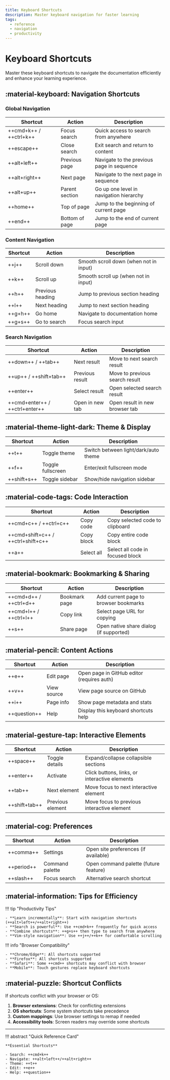 ```yaml
---
title: Keyboard Shortcuts
description: Master keyboard navigation for faster learning
tags:
  - reference
  - navigation
  - productivity
---
```


# Keyboard Shortcuts

Master these keyboard shortcuts to navigate the documentation efficiently and enhance your learning experience.

## :material-keyboard: Navigation Shortcuts

### Global Navigation

| Shortcut | Action | Description |
|----------|--------|-------------|
| ++cmd+k++ / ++ctrl+k++ | Focus search | Quick access to search from anywhere |
| ++escape++ | Close search | Exit search and return to content |
| ++alt+left++ | Previous page | Navigate to the previous page in sequence |
| ++alt+right++ | Next page | Navigate to the next page in sequence |
| ++alt+up++ | Parent section | Go up one level in navigation hierarchy |
| ++home++ | Top of page | Jump to the beginning of current page |
| ++end++ | Bottom of page | Jump to the end of current page |

### Content Navigation

| Shortcut | Action | Description |
|----------|--------|-------------|
| ++j++ | Scroll down | Smooth scroll down (when not in input) |
| ++k++ | Scroll up | Smooth scroll up (when not in input) |
| ++h++ | Previous heading | Jump to previous section heading |
| ++l++ | Next heading | Jump to next section heading |
| ++g+h++ | Go home | Navigate to documentation home |
| ++g+s++ | Go to search | Focus search input |

### Search Navigation

| Shortcut | Action | Description |
|----------|--------|-------------|
| ++down++ / ++tab++ | Next result | Move to next search result |
| ++up++ / ++shift+tab++ | Previous result | Move to previous search result |
| ++enter++ | Select result | Open selected search result |
| ++cmd+enter++ / ++ctrl+enter++ | Open in new tab | Open result in new browser tab |

## :material-theme-light-dark: Theme & Display

| Shortcut | Action | Description |
|----------|--------|-------------|
| ++t++ | Toggle theme | Switch between light/dark/auto theme |
| ++f++ | Toggle fullscreen | Enter/exit fullscreen mode |
| ++shift+s++ | Toggle sidebar | Show/hide navigation sidebar |

## :material-code-tags: Code Interaction

| Shortcut | Action | Description |
|----------|--------|-------------|
| ++cmd+c++ / ++ctrl+c++ | Copy code | Copy selected code to clipboard |
| ++cmd+shift+c++ / ++ctrl+shift+c++ | Copy block | Copy entire code block |
| ++a++ | Select all | Select all code in focused block |

## :material-bookmark: Bookmarking & Sharing

| Shortcut | Action | Description |
|----------|--------|-------------|
| ++cmd+d++ / ++ctrl+d++ | Bookmark page | Add current page to browser bookmarks |
| ++cmd+l++ / ++ctrl+l++ | Copy link | Select page URL for copying |
| ++s++ | Share page | Open native share dialog (if supported) |

## :material-pencil: Content Actions

| Shortcut | Action | Description |
|----------|--------|-------------|
| ++e++ | Edit page | Open page in GitHub editor (requires auth) |
| ++v++ | View source | View page source on GitHub |
| ++i++ | Page info | Show page metadata and stats |
| ++question++ | Help | Display this keyboard shortcuts help |

## :material-gesture-tap: Interactive Elements

| Shortcut | Action | Description |
|----------|--------|-------------|
| ++space++ | Toggle details | Expand/collapse collapsible sections |
| ++enter++ | Activate | Click buttons, links, or interactive elements |
| ++tab++ | Next element | Move focus to next interactive element |
| ++shift+tab++ | Previous element | Move focus to previous interactive element |

## :material-cog: Preferences

| Shortcut | Action | Description |
|----------|--------|-------------|
| ++comma++ | Settings | Open site preferences (if available) |
| ++period++ | Command palette | Open command palette (future feature) |
| ++slash++ | Focus search | Alternative search shortcut |

## :material-information: Tips for Efficiency

!!! tip "Productivity Tips"
    
    - **Learn incrementally**: Start with navigation shortcuts (++alt+left++/++alt+right++)
    - **Search is powerful**: Use ++cmd+k++ frequently for quick access
    - **Combine shortcuts**: ++g+s++ then type to search from anywhere
    - **Vim-style navigation**: Use ++j++/++k++ for comfortable scrolling
    
!!! info "Browser Compatibility"
    
    - **Chrome/Edge**: All shortcuts supported
    - **Firefox**: All shortcuts supported  
    - **Safari**: Some ++cmd++ shortcuts may conflict with browser
    - **Mobile**: Touch gestures replace keyboard shortcuts

## :material-puzzle: Shortcut Conflicts

If shortcuts conflict with your browser or OS:

1. **Browser extensions**: Check for conflicting extensions
2. **OS shortcuts**: Some system shortcuts take precedence
3. **Custom mappings**: Use browser settings to remap if needed
4. **Accessibility tools**: Screen readers may override some shortcuts

---

!!! abstract "Quick Reference Card"
    
    **Essential Shortcuts**
    
    - Search: ++cmd+k++
    - Navigate: ++alt+left++/++alt+right++  
    - Theme: ++t++
    - Edit: ++e++
    - Help: ++question++